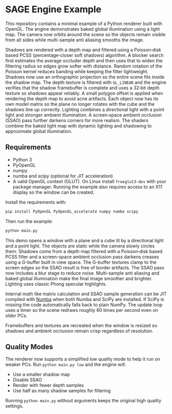 # SAGE Engine Example

This repository contains a minimal example of a Python renderer built with OpenGL.
The engine demonstrates baked global illumination using a light map. The camera
now orbits around the scene so the objects remain visible from all sides while
multi-sample anti aliasing smooths the image.

Shadows are rendered with a depth map and filtered using a Poisson‑disk based PCSS
(percentage‑closer soft shadows) algorithm. A blocker search first estimates the
average occluder depth and then uses that to widen the filtering radius so edges
grow softer with distance. Random rotation of the Poisson kernel reduces banding
while keeping the filter lightweight. Shadows now use an orthographic projection
so the entire scene fits inside the shadow map. The depth texture is filtered
with `GL_LINEAR` and the engine verifies that the shadow framebuffer is complete
and uses a 32‑bit depth texture so shadows appear reliably. A small polygon
offset is applied when rendering the depth map to avoid acne artifacts. Each
object now has its own model matrix so the plane no longer rotates with the cube
and the shadows line up correctly. Lighting combines a directional light with a
point light and stronger ambient illumination. A screen‑space ambient occlusion
(SSAO) pass further darkens corners for more realism. The shaders combine the
baked light map with dynamic lighting and shadowing to approximate global
illumination.

## Requirements

- Python 3
- PyOpenGL
- numpy
- numba and scipy (optional for JIT acceleration)
- A valid OpenGL context (GLUT). On Linux install `freeglut3-dev` with your
  package manager. Running the example also requires access to an X11 display
  so the window can be created.

Install the requirements with:

```bash
pip install PyOpenGL PyOpenGL_accelerate numpy numba scipy
```

Then run the example:

```bash
python main.py
```

This demo opens a window with a plane and a cube lit by a directional light and
a point light. The objects are static while the camera slowly circles them. Shadows
come from a depth map filtered with a Poisson‑disk based PCSS filter and a
screen-space ambient occlusion pass darkens creases using a G-buffer built in
view space. The G-buffer textures clamp to the screen edges so the SSAO result
is free of border artifacts. The SSAO pass now includes a blur stage to reduce
noise. Multi-sample anti aliasing and baked global illumination make the final
image smoother and brighter. Lighting uses classic Phong specular highlights.

Internal math like matrix calculation and SSAO sample generation can be JIT
compiled with [Numba](https://numba.pydata.org/) when both Numba and SciPy are
installed. If SciPy is missing the code automatically falls back to plain
NumPy. The update loop uses a timer so the scene redraws roughly 60 times per
second even on older PCs.

Framebuffers and textures are recreated when the window is resized so shadows
and ambient occlusion remain crisp regardless of resolution.

## Quality Modes

The renderer now supports a simplified *low* quality mode to help it run on
weaker PCs. Run `python main.py low` and the engine will:

- Use a smaller shadow map
- Disable SSAO
- Render with fewer depth samples
- Use half as many shadow samples for filtering

Running `python main.py` without arguments keeps the original high quality
settings.
